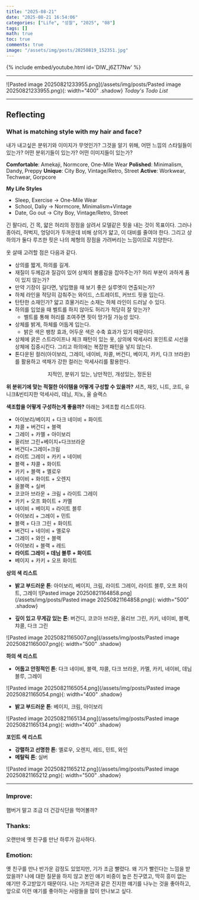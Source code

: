 ```yaml
---
title: "2025-08-21"
date: "2025-08-21 16:54:06"
categories: ["Life", "성찰", "2025", "08"]
tags: []
math: true
toc: true
comments: true
image: "/assets/img/posts/20250819_152351.jpg"
---
```


{% include embed/youtube.html id='DlW_j6ZT7Nw' %}



---

![Pasted image 20250821233955.png](/assets/img/posts/Pasted image 20250821233955.png){: width="400" .shadow}
_Today's Todo List_

---
## Reflecting
### What is matching style with my hair and face?
내가 내고싶은 분위기와 이미지가 무엇인가? 그것을 알기 위해, 어떤 느낌의 스타일들이 있는가? 어떤 분위기들이 있는가? 어떤 이미지들이 있는가?

**Comfortable**: Amekaji, Normcore, One-Mile Wear
**Polished**: Minimalism, Dandy, Preppy
**Unique**: City Boy, Vintage/Retro, Street
**Active**: Workwear, Techwear, Gorpcore

**My Life Styles**
- Sleep, Exercise -> One-Mile Wear
- School, Daliy -> Normcore, Minimalism+Vintage
- Date, Go out -> City Boy, Vintage/Retro, Street

긴 팔다리, 긴 목, 얇은 허리의 장점을 살려서 모델같은 핏을 내는 것이 목표이다. 그러나 종아리, 허벅지, 엉덩이가 두꺼운데 비해 상의가 얇고, 이 대비를 줄여야 한다. 그리고 상하의가 둘다 루즈한 핏은 나의 체형의 장점을 가려버리는 느낌이므로 지양한다.

옷 살때 고려할 점은 다음과 같다.
- 상의를 짧게, 하의를 길게.
- 재질이 두께감과 질감이 있어 상체의 볼륨감을 잡아주는가? 허리 부분이 과하게 품이 있지 않는가?
- 만약 기장이 길다면, 넣입했을 때 보기 좋은 실루엣이 연출되는가?
- 하체 라인을 적당히 감춰주는 와이드, 스트레이트, 커브드 핏을 입는다.
- 탄탄한 소재인가? 얇고 흐물거리는 소재는 하체 라인이 드러날 수 있다.
- 하의를 입었을 때 벨트를 하지 않아도 허리가 적당히 잘 맞는가?
	- 벨트를 통해 허리를 조여주면 핏이 망가질 가능성 있다.
- 상체를 밝게, 하체를 어둡게 입는다.
	- 밝은 색은 팽창 효과, 어두운 색은 수축 효과가 있기 때문이다. 
- 상체에 굵은 스트라이프나 체크 패턴이 있는 옷, 상의에 악세사리 포인트로 시선을 상체에 집중시킨다. 그리고 하의에는 복잡한 패턴을 넣지 않는다.
- 톤다운된 컬러(아이보리, 그레이, 네이비, 차콜, 버건디, 베이지, 카키, 다크 브라운)를 활용하고 색채가 강한 컬러는 악세사리를 활용한다.


$$
\text{지적인, 분위기 있는, 낭만적인, 개성있는, 정돈된}
$$

**위 분위기에 맞는 적절한 아이템을 어떻게 구성할 수 있을까?**
셔츠, 재킷, 니트, 코트, 유니크&빈티지한 악세사리, 데님, 치노, 울 슬랙스

**색조합을 어떻게 구성하는게 좋을까?** 아래는 3색조합 리스트이다.
- 아이보리/베이지 + 다크 네이비 + 화이트
- 챠콜 + 버건디 + 블랙
- 그레이 + 카멜 + 아이보리
- 올리브 그린+베이지+다크브라운
- 버건디+그레이+크림
- 라이트 그레이 + 카키 + 네이비
- 블랙 + 챠콜 + 화이트
- 카키 + 블랙 + 옐로우
- 네이비 + 화이트 + 오렌지
- 올블랙 + 실버
- 코코아 브라운 + 크림 + 라이트 그레이
- 카키 + 오프 화이트 + 카멜
- 네이비 + 베이지 + 라이트 블루
- 아이보리 + 그레이 + 민트
- 블랙 + 다크 그린 + 화이트
- 버건디 + 네이비 + 옐로우
- 그레이 + 와인 + 블랙
- 아이보리 + 블랙 + 레드
- **라이트 그레이 + 데님 블루 + 화이트**
- 베이지 + 카키 + 오프 화이트

**상의 색 리스트**
- **밝고 부드러운 톤**: 아이보리, 베이지, 크림, 라이트 그레이, 라이트 블루, 오프 화이트, 그레이
![Pasted image 20250821164858.png](/assets/img/posts/Pasted image 20250821164858.png){: width="500" .shadow}

- **깊이 있고 무게감 있는 톤**: 버건디, 코코아 브라운, 올리브 그린, 카키, 네이비, 블랙, 챠콜, 다크 그린

![Pasted image 20250821165007.png](/assets/img/posts/Pasted image 20250821165007.png){: width="500" .shadow}

**하의 색 리스트**
- **어둡고 안정적인 톤**: 다크 네이비, 블랙, 챠콜, 다크 브라운, 카멜, 카키, 네이비, 데님 블루, 그레이

![Pasted image 20250821165054.png](/assets/img/posts/Pasted image 20250821165054.png){: width="400" .shadow}

- **밝고 부드러운 톤**: 베이지, 크림, 아이보리

![Pasted image 20250821165134.png](/assets/img/posts/Pasted image 20250821165134.png){: width="400" .shadow}

**포인트 색 리스트**
- **강렬하고 선명한 톤**: 옐로우, 오렌지, 레드, 민트, 와인
- **메탈릭 톤**: 실버

![Pasted image 20250821165212.png](/assets/img/posts/Pasted image 20250821165212.png){: width="500" .shadow}

---
### Improve: 
햄버거 말고 조금 더 건강식단을 먹어볼까?
### Thanks: 
오랜만에 옛 친구를 만난 하루가 감사하다.
### Emotion: 
옛 친구를 만나 반가운 감정도 있었지만, 기가 조금 빨렸다. 왜 기가 빨린다는 느낌을 받았을까? 나에 대한 질문을 하지 않고 본인 얘기 비중이 높은 친구였고, 딱히 흥미 없는 얘기만 주고받았기 때문이다. 나는 가치관과 같은 진지한 얘기를 나누는 것을 좋아하고, 앞으로 이런 얘기를 좋아하는 사람들을 많이 만나보고 싶다.